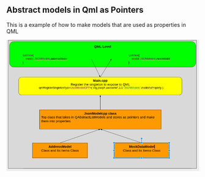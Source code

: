 ## Abstract models in Qml as Pointers

This is a example of how to make models that are used as properties in QML

![alt tag](https://github.com/JosephMillsAtWork/addressBookSingleton/blob/master/imgs/workflow.png?raw=true)
